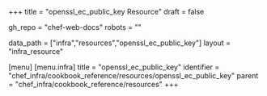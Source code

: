 +++
title = "openssl_ec_public_key Resource"
draft = false

gh_repo = "chef-web-docs"
robots = ""

data_path = ["infra","resources","openssl_ec_public_key"]
layout = "infra_resource"


[menu]
  [menu.infra]
    title = "openssl_ec_public_key"
    identifier = "chef_infra/cookbook_reference/resources/openssl_ec_public_key"
    parent = "chef_infra/cookbook_reference/resources"
+++

<!-- The contents of this page are automatically generated from the openssl_ec_public_key.yaml file in the data directory. -->
<!-- To suggest a change, edit the https://github.com/chef/chef/blob/master/lib/chef/resource/openssl_ec_public_key.rb file
      and submit a pull request to the https://github.com/chef/chef repository. -->
